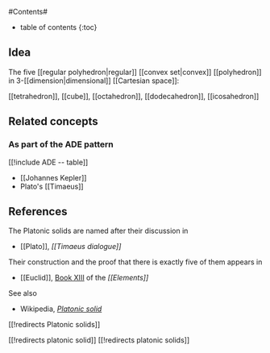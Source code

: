 
#Contents#
* table of contents
{:toc}

## Idea

The five [[regular polyhedron|regular]] [[convex set|convex]] [[polyhedron]] in 3-[[dimension|dimensional]] [[Cartesian space]]:

[[tetrahedron]], [[cube]], [[octahedron]], [[dodecahedron]], [[icosahedron]]

## Related concepts

### As part of the ADE pattern

[[!include ADE -- table]]

* [[Johannes Kepler]]
* Plato's [[Timaeus]]

## References

The Platonic solids are named after their discussion in 

* [[Plato]], _[[Timaeus dialogue]]_

Their construction and the proof that there is exactly five of them appears in 

* [[Euclid]], [Book XIII](http://aleph0.clarku.edu/~djoyce/elements/bookXIII/bookXIII.html) of the _[[Elements]]_


See also

* Wikipedia, _[Platonic solid](http://en.wikipedia.org/wiki/Platonic_solid)_

[[!redirects Platonic solids]]

[[!redirects platonic solid]]
[[!redirects platonic solids]]